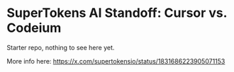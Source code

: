 # SuperTokens AI Standoff: Cursor vs. Codeium

Starter repo, nothing to see here yet.

More info here: https://x.com/supertokensio/status/1831686223905071153
